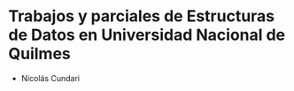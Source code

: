 # Trabajos y parciales de Estructuras de Datos en Universidad Nacional de Quilmes
- Nicolás Cundari
